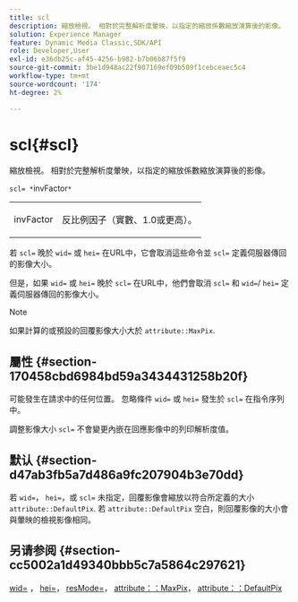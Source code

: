 ```yaml
---
title: scl
description: 縮放檢視。 相對於完整解析度暈映，以指定的縮放係數縮放演算後的影像。
solution: Experience Manager
feature: Dynamic Media Classic,SDK/API
role: Developer,User
exl-id: e36db25c-af45-4256-b982-b7b06b87f5f9
source-git-commit: 3be1d948ac22f907169ef09b509f1cebceaec5c4
workflow-type: tm+mt
source-wordcount: '174'
ht-degree: 2%

---
```


# scl{#scl}

縮放檢視。 相對於完整解析度暈映，以指定的縮放係數縮放演算後的影像。

`scl= *`invFactor`*`

<table id="simpletable_EFE352FA8EF14197B6934783A2883451"> 
 <tr class="strow"> 
  <td class="stentry"> <p><span class="codeph"> <span class="varname"> invFactor</span> </span> </p></td> 
  <td class="stentry"> <p>反比例因子（實數、1.0或更高）。 </p></td> 
 </tr> 
</table>

若 `scl=` 晚於 `wid=` 或 `hei=` 在URL中，它會取消這些命令並 `scl=` 定義伺服器傳回的影像大小。

但是，如果 `wid=` 或 `hei=` 晚於 `scl=` 在URL中，他們會取消 `scl=` 和 `wid=`/ `hei=` 定義伺服器傳回的影像大小。

>[!NOTE]
>
>如果計算的或預設的回覆影像大小大於 `attribute::MaxPix`.

## 屬性 {#section-170458cbd6984bd59a3434431258b20f}

可能發生在請求中的任何位置。 忽略條件 `wid=` 或 `hei=` 發生於 `scl=` 在指令序列中。

調整影像大小 `scl=` 不會變更內嵌在回應影像中的列印解析度值。

## 默认 {#section-d47ab3fb5a7d486a9fc207904b3e70dd}

若 `wid=`， `hei=`，或 `scl=` 未指定，回覆影像會縮放以符合所定義的大小 `attribute::DefaultPix`. 若 `attribute::DefaultPix` 空白，則回覆影像的大小會與暈映的檢視影像相同。

## 另请参阅 {#section-cc5002a1d49340bbb5c7a5864c297621}

[wid=](../../../../../ir-api/http-protocol/image-rendering-api-ref/c-ir-http-protocol-ref/c-ir-http-protocol-command-reference/r-ir-wid.md#reference-b7e691b0624941168c94b2749ae233ec) ， [hei=](../../../../../ir-api/http-protocol/image-rendering-api-ref/c-ir-http-protocol-ref/c-ir-http-protocol-command-reference/r-ir-hei.md#reference-1c08f60365a94417a39867c09cac5478)， [resMode=](../../../../../ir-api/http-protocol/image-rendering-api-ref/c-ir-http-protocol-ref/c-ir-http-protocol-command-reference/r-ir-http-resmode.md#reference-851a5b636f8948cfb11456c9b7dab0d3)， [attribute：：MaxPix](../../../../../ir-api/material-cat/image-rendering-api-ref/c-ir-material-catalog/c-ir-attributes-reference/r-ir-maxpix.md#reference-569f186bbc2840a6bd3cffa8ff3e7657)， [attribute：：DefaultPix](../../../../../ir-api/material-cat/image-rendering-api-ref/c-ir-material-catalog/c-ir-attributes-reference/r-ir-defaultpix.md#reference-102c98f9b5d24d2aaaeb756653fb0e6f)
